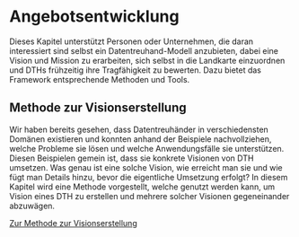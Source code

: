 # Angebotsentwicklung

Dieses Kapitel unterstützt Personen oder Unternehmen, die daran interessiert sind selbst ein Datentreuhand-Modell anzubieten, dabei eine Vision und Mission zu erarbeiten, sich selbst in die Landkarte einzuordnen und DTHs frühzeitig ihre Tragfähigkeit zu bewerten. Dazu bietet das Framework entsprechende Methoden und Tools.

## Methode zur Visionserstellung

Wir haben bereits gesehen, dass Datentreuhänder in verschiedensten Domänen existieren und konnten anhand der Beispiele nachvollziehen, welche Probleme sie lösen und welche Anwendungsfälle sie unterstützen. Diesen Beispielen gemein ist, dass sie konkrete Visionen von DTH umsetzen. Was genau ist eine solche Vision, wie erreicht man sie und wie fügt man Details hinzu, bevor die eigentliche Umsetzung erfolgt? In diesem Kapitel wird eine Methode vorgestellt, welche genutzt werden kann, um Vision eines DTH zu erstellen und mehrere solcher Visionen gegeneinander abzuwägen.

[Zur Methode zur Visionserstellung](Methode%20zur%20Visionserstellung)
